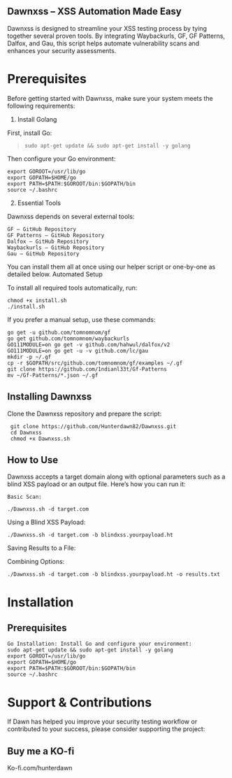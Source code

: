 ## Dawnxss – XSS Automation Made Easy

Dawnxss is designed to streamline your XSS testing process by tying together several proven tools. By integrating Waybackurls, GF, GF Patterns, Dalfox, and Gau, this script helps automate vulnerability scans and enhances your security assessments.


# Prerequisites

Before getting started with Dawnxss, make sure your system meets the following requirements:

1. Install Golang

First, install Go:

> `sudo apt-get update && sudo apt-get install -y golang`

Then configure your Go environment:

`export GOROOT=/usr/lib/go`<br>
`export GOPATH=$HOME/go`<br>
`export PATH=$PATH:$GOROOT/bin:$GOPATH/bin`<br>
`source ~/.bashrc`<br>

2. Essential Tools

Dawnxss depends on several external tools:

    GF – GitHub Repository
    GF Patterns – GitHub Repository
    Dalfox – GitHub Repository
    Waybackurls – GitHub Repository
    Gau – GitHub Repository

You can install them all at once using our helper script or one-by-one as detailed below.
Automated Setup

To install all required tools automatically, run:

`chmod +x install.sh`<br>
`./install.sh`

If you prefer a manual setup, use these commands:

    go get -u github.com/tomnomnom/gf
    go get github.com/tomnomnom/waybackurls
    GO111MODULE=on go get -v github.com/hahwul/dalfox/v2
    GO111MODULE=on go get -u -v github.com/lc/gau
    mkdir -p ~/.gf
    cp -r $GOPATH/src/github.com/tomnomnom/gf/examples ~/.gf
    git clone https://github.com/1ndianl33t/Gf-Patterns
    mv ~/Gf-Patterns/*.json ~/.gf

## Installing Dawnxss

 Clone the Dawnxss repository and prepare the script:

     git clone https://github.com/Hunterdawn82/Dawnxss.git
     cd Dawnxss
     chmod +x Dawnxss.sh

## How to Use

Dawnxss accepts a target domain along with optional parameters such as a blind XSS payload or an output file. Here’s how you can run it:

    Basic Scan:

    ./Dawnxss.sh -d target.com

Using a Blind XSS Payload:

    ./Dawnxss.sh -d target.com -b blindxss.yourpayload.ht

Saving Results to a File:


Combining Options:

    ./Dawnxss.sh -d target.com -b blindxss.yourpayload.ht -o results.txt

# Installation
## Prerequisites

    Go Installation: Install Go and configure your environment:
    sudo apt-get update && sudo apt-get install -y golang
    export GOROOT=/usr/lib/go
    export GOPATH=$HOME/go
    export PATH=$PATH:$GOROOT/bin:$GOPATH/bin
    source ~/.bashrc

# Support & Contributions

If Dawn has helped you improve your security testing workflow or contributed to your success, please consider supporting the project:

## Buy me a KO-fi 

Ko-fi.com/hunterdawn 




